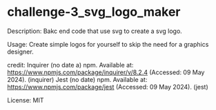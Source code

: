 # challenge-3_svg_logo_maker
Description: Bakc end code that use svg to create a svg logo.

Usage: Create simple logos for yourself to skip the need for a graphics designer.

credit:
Inquirer (no date a) npm. Available at: https://www.npmjs.com/package/inquirer/v/8.2.4 (Accessed: 09 May 2024). (inquirer)
Jest (no date) npm. Available at: https://www.npmjs.com/package/jest (Accessed: 09 May 2024). (jest)

License: MIT
